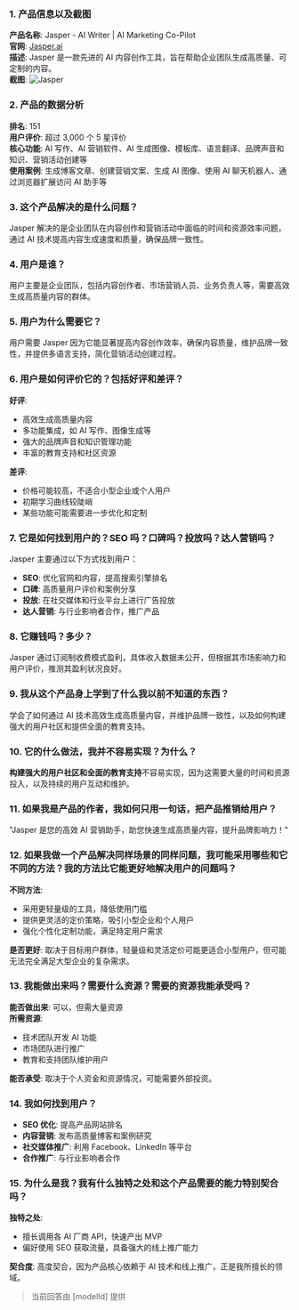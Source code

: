 ### 1. 产品信息以及截图

**产品名称**: Jasper - AI Writer | AI Marketing Co-Pilot  
**官网**: [Jasper.ai](https://jasper.ai)  
**描述**: Jasper 是一款先进的 AI 内容创作工具，旨在帮助企业团队生成高质量、可定制的内容。  
**截图**: ![Jasper](https://cdn-images.toolify.ai/image/a6b84578e2e1b892f4c99f51fa1b3d6e.jpeg)

### 2. 产品的数据分析

**排名**: 151  
**用户评价**: 超过 3,000 个 5 星评价  
**核心功能**: AI 写作、AI 营销软件、AI 生成图像、模板库、语言翻译、品牌声音和知识、营销活动创建等  
**使用案例**: 生成博客文章、创建营销文案、生成 AI 图像、使用 AI 聊天机器人、通过浏览器扩展访问 AI 助手等

### 3. 这个产品解决的是什么问题？

Jasper 解决的是企业团队在内容创作和营销活动中面临的时间和资源效率问题，通过 AI 技术提高内容生成速度和质量，确保品牌一致性。

### 4. 用户是谁？

用户主要是企业团队，包括内容创作者、市场营销人员、业务负责人等，需要高效生成高质量内容的群体。

### 5. 用户为什么需要它？

用户需要 Jasper 因为它能显著提高内容创作效率，确保内容质量，维护品牌一致性，并提供多语言支持，简化营销活动创建过程。

### 6. 用户是如何评价它的？包括好评和差评？

**好评**:
- 高效生成高质量内容
- 多功能集成，如 AI 写作、图像生成等
- 强大的品牌声音和知识管理功能
- 丰富的教育支持和社区资源

**差评**:
- 价格可能较高，不适合小型企业或个人用户
- 初期学习曲线较陡峭
- 某些功能可能需要进一步优化和定制

### 7. 它是如何找到用户的？SEO 吗？口碑吗？投放吗？达人营销吗？

Jasper 主要通过以下方式找到用户：
- **SEO**: 优化官网和内容，提高搜索引擎排名
- **口碑**: 高质量用户评价和案例分享
- **投放**: 在社交媒体和行业平台上进行广告投放
- **达人营销**: 与行业影响者合作，推广产品

### 8. 它赚钱吗？多少？

Jasper 通过订阅制收费模式盈利，具体收入数据未公开，但根据其市场影响力和用户评价，推测其盈利状况良好。

### 9. 我从这个产品身上学到了什么我以前不知道的东西？

学会了如何通过 AI 技术高效生成高质量内容，并维护品牌一致性，以及如何构建强大的用户社区和提供全面的教育支持。

### 10. 它的什么做法，我并不容易实现？为什么？

**构建强大的用户社区和全面的教育支持**不容易实现，因为这需要大量的时间和资源投入，以及持续的用户互动和维护。

### 11. 如果我是产品的作者，我如何只用一句话，把产品推销给用户？

"Jasper 是您的高效 AI 营销助手，助您快速生成高质量内容，提升品牌影响力！"

### 12. 如果我做一个产品解决同样场景的同样问题，我可能采用哪些和它不同的方法？我的方法比它能更好地解决用户的问题吗？

**不同方法**:
- 采用更轻量级的工具，降低使用门槛
- 提供更灵活的定价策略，吸引小型企业和个人用户
- 强化个性化定制功能，满足特定用户需求

**是否更好**:
取决于目标用户群体，轻量级和灵活定价可能更适合小型用户，但可能无法完全满足大型企业的复杂需求。

### 13. 我能做出来吗？需要什么资源？需要的资源我能承受吗？

**能否做出来**: 可以，但需大量资源  
**所需资源**:
- 技术团队开发 AI 功能
- 市场团队进行推广
- 教育和支持团队维护用户

**能否承受**: 取决于个人资金和资源情况，可能需要外部投资。

### 14. 我如何找到用户？

- **SEO 优化**: 提高产品网站排名
- **内容营销**: 发布高质量博客和案例研究
- **社交媒体推广**: 利用 Facebook、LinkedIn 等平台
- **合作推广**: 与行业影响者合作

### 15. 为什么是我？我有什么独特之处和这个产品需要的能力特别契合吗？

**独特之处**:
- 擅长调用各 AI 厂商 API，快速产出 MVP
- 偏好使用 SEO 获取流量，具备强大的线上推广能力

**契合度**:
高度契合，因为产品核心依赖于 AI 技术和线上推广，正是我所擅长的领域。

> 当前回答由 [modelId] 提供